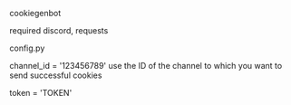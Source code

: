cookiegenbot

required discord, requests

config.py

channel_id = '123456789' use the ID of the channel to which you want to send successful cookies

token = 'TOKEN'
